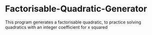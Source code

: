 # Factorisable-Quadratic-Generator
This program generates a factorisable quadratic, to practice solving quadratics with an integer coefficient for x squared
